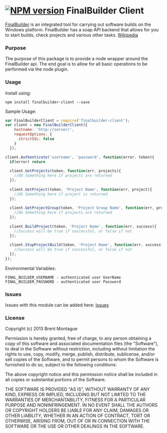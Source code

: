 [![NPM version](https://badge.fury.io/js/finalbuilder-client.png)](http://badge.fury.io/js/finalbuilder-client)
FinalBuilder Client
====================

[FinalBuilder](http://www.finalbuilder.com/) is an integrated tool for carrying out software builds on the 
Windows platform.  FinalBuilder has a soap API backend that allows for you to start builds, check projects
and various other tasks.
[Wikipedia](http://en.wikipedia.org/wiki/FinalBuilder)

### Purpose
The purpose of this package is to provide a node wrapper around the FinalBuilder api. The end goal is to allow 
for all basic operations to be performed via the node plugin.

### Usage

Install using: 
```
npm install finalbuilder-client --save
```

Sample Usage:
``` js
var FinalBuilderClient = require('finalbuilder-client');
var client = new FinalBuilderClient({ 
    hostname: 'http://server/', 
    requestOptions: { 
      strictSSL: false 
    }
  });

client.Authenticate('username', 'password', function(error, token){
  if(error) return
  
  client.GetProjects(token, function(err, projects){
    //DO Something here if projects are returned
  });
  
  client.GetProject(token, 'Project Name', function(err, project){
    //DO Something here if project is returned
  });
  
  client.GetProjectGroup(token, 'Project Group Name', function(err, projects){
    //DO Something here if projects are returned
  });
  
  client.BuildProject(token, 'Project Name', function(err, success){
    //Success will be true if successful, or false if not
  });
  
  client.StopProjectBuild(token, 'Project Name', function(err, success){
    //Success will be true if successful, or false if not
  });
});

```

Environmental Variables:
```
FINAL_BUILDER_USERNAME - authenticated user UserName
FINAL_BUILDER_PASSWORD - authenticated user Password 
```

### Issues
Issues with this module can be added here: [Issues](https://github.com/bigbam505/finalbuilder-client/issues)


### License

Copyright (c) 2013 Brent Montague

Permission is hereby granted, free of charge, to any person obtaining a copy of this software and associated documentation files (the "Software"), to deal in the Software without restriction, including without limitation the rights to use, copy, modify, merge, publish, distribute, sublicense, and/or sell copies of the Software, and to permit persons to whom the Software is furnished to do so, subject to the following conditions:

The above copyright notice and this permission notice shall be included in all copies or substantial portions of the Software.

THE SOFTWARE IS PROVIDED "AS IS", WITHOUT WARRANTY OF ANY KIND, EXPRESS OR IMPLIED, INCLUDING BUT NOT LIMITED TO THE WARRANTIES OF MERCHANTABILITY, FITNESS FOR A PARTICULAR PURPOSE AND NONINFRINGEMENT. IN NO EVENT SHALL THE AUTHORS OR COPYRIGHT HOLDERS BE LIABLE FOR ANY CLAIM, DAMAGES OR OTHER LIABILITY, WHETHER IN AN ACTION OF CONTRACT, TORT OR OTHERWISE, ARISING FROM, OUT OF OR IN CONNECTION WITH THE SOFTWARE OR THE USE OR OTHER DEALINGS IN THE SOFTWARE.

